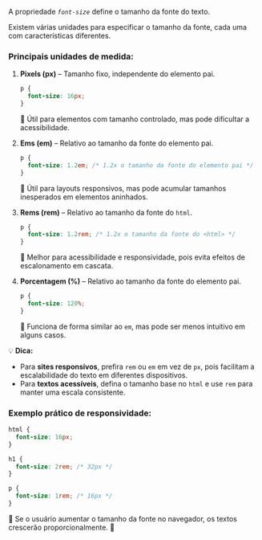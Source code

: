 A propriedade *`font-size`* define o tamanho da fonte do texto.

Existem várias unidades para especificar o tamanho da fonte, cada uma com características diferentes.

### **Principais unidades de medida:**

1. **Pixels (px)** – Tamanho fixo, independente do elemento pai.
    
    ```css
    p {
      font-size: 16px;
    }
    ```
    
    🔹 Útil para elementos com tamanho controlado, mas pode dificultar a acessibilidade.
    
2. **Ems (em)** – Relativo ao tamanho da fonte do elemento pai.
    
    ```css
    p {
      font-size: 1.2em; /* 1.2x o tamanho da fonte do elemento pai */
    }
    ```
    
    🔹 Útil para layouts responsivos, mas pode acumular tamanhos inesperados em elementos aninhados.
    
3. **Rems (rem)** – Relativo ao tamanho da fonte do `html`.
    
    ```css
    p {
      font-size: 1.2rem; /* 1.2x o tamanho da fonte do <html> */
    }
    ```
    
    🔹 Melhor para acessibilidade e responsividade, pois evita efeitos de escalonamento em cascata.
    
4. **Porcentagem (%)** – Relativo ao tamanho da fonte do elemento pai.
    
    ```css
    p {
      font-size: 120%;
    }
    ```
    
    🔹 Funciona de forma similar ao `em`, mas pode ser menos intuitivo em alguns casos.
    

💡 **Dica:**

- Para **sites responsivos**, prefira `rem` ou `em` em vez de `px`, pois facilitam a escalabilidade do texto em diferentes dispositivos.
- Para **textos acessíveis**, defina o tamanho base no `html` e use `rem` para manter uma escala consistente.

### **Exemplo prático de responsividade:**

```css
html {
  font-size: 16px;
}

h1 {
  font-size: 2rem; /* 32px */
}

p {
  font-size: 1rem; /* 16px */
}
```

🔹 Se o usuário aumentar o tamanho da fonte no navegador, os textos crescerão proporcionalmente. 🚀